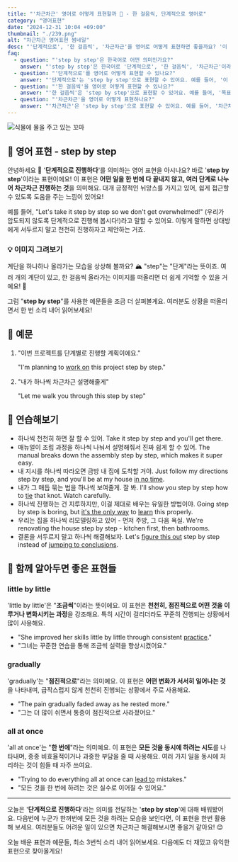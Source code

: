 ```yaml
---
title: "'차근차근' 영어로 어떻게 표현할까 👣 - 한 걸음씩, 단계적으로 영어로"
category: "영어표현"
date: "2024-12-31 10:04 +09:00"
thumbnail: "./239.png"
alt: "차근차근 영어표현 썸네일"
desc: "'단계적으로', '한 걸음씩', '차근차근'을 영어로 어떻게 표현하면 좋을까요? '이 프로젝트는 단계적으로 진행될 거야', '목표를 한 걸음씩 이룰 거야' 등을 영어로 표현하는 법을 배워봅시다. 다양한 예문을 통해서 연습하고 본인의 표현으로 만들어 보세요."
faq:
  - question: "'step by step'은 한국어로 어떤 의미인가요?"
    answer: "'step by step'은 한국어로 '단계적으로', '한 걸음씩', '차근차근'이라는 의미로 사용돼요."
  - question: "'단계적으로'를 영어로 어떻게 표현할 수 있나요?"
    answer: "'단계적으로'는 'step by step'으로 표현할 수 있어요. 예를 들어, '이 프로젝트는 단계적으로 진행될 거야'는 'This project will be carried out step by step'로 말할 수 있어요."
  - question: "'한 걸음씩'을 영어로 어떻게 표현할 수 있나요?"
    answer: "'한 걸음씩'은 'step by step'으로 표현할 수 있어요. 예를 들어, '목표를 한 걸음씩 이룰 거야'는 'I will achieve my goals step by step'로 말할 수 있어요."
  - question: "'차근차근'을 영어로 어떻게 표현하나요?"
    answer: "'차근차근'은 'step by step'으로 표현할 수 있어요. 예를 들어, '차근차근 공부해 나가야 해'는 'You need to study step by step'로 표현할 수 있어요."
---
```


![식물에 물을 주고 있는 꼬마](./239-1.jpg)

## 🌟 영어 표현 - step by step

안녕하세요 👋 '**단계적으로 진행하다**'를 의미하는 영어 표현을 아시나요? 바로 '**step by step**'이라는 표현이에요! 이 표현은 **어떤 일을 한 번에 다 끝내지 않고, 여러 단계로 나누어 차근차근 진행하는 것**을 의미해요. 대개 긍정적인 뉘앙스를 가지고 있어, 쉽게 접근할 수 있도록 도움을 주는 느낌이 있어요!

예를 들어, "Let's take it step by step so we don't get overwhelmed!" (우리가 압도되지 않도록 단계적으로 진행해 봅시다!)라고 말할 수 있어요. 이렇게 말하면 상대방에게 서두르지 말고 천천히 진행하자고 제안하는 거죠.

### 💡 이미지 그려보기

계단을 하나하나 올라가는 모습을 상상해 볼까요? 🏔️ "step"는 "단계"라는 뜻이죠. 여러 개의 계단이 있고, 한 걸음씩 올라가는 이미지를 떠올리면 더 쉽게 기억할 수 있을 거예요! 🌟

그럼 "**step by step**"를 사용한 예문들을 조금 더 살펴볼게요. 여러분도 상황을 떠올리면서 한 번 소리 내어 읽어보세요!

## 📖 예문

1. "이번 프로젝트를 단계별로 진행할 계획이에요."

   "I'm planning to [work on](/blog/in-english/370.work-on/) this project step by step."

2. "내가 하나씩 차근차근 설명해줄게"

   "Let me walk you through this step by step"

## 💬 연습해보기

<ul data-interactive-list>
  <li data-interactive-item>
    <span data-toggler>하나씩 천천히 하면 잘 할 수 있어.</span>
    <span data-answer>Take it step by step and you'll get there.</span>
  </li>
  <li data-interactive-item>
    <span data-toggler>매뉴얼이 조립 과정을 하나씩 나눠서 설명해줘서 진짜 쉽게 할 수 있어.</span>
    <span data-answer>The manual breaks down the assembly step by step, which makes it super easy.</span>
  </li>
  <li data-interactive-item>
    <span data-toggler>내 지시를 하나씩 따라오면 금방 내 집에 도착할 거야.</span>
    <span data-answer>Just follow my directions step by step, and you'll be at my house <a href="/blog/in-english/236.in-no-time/">in no time</a>.</span>
  </li>
  <li data-interactive-item>
    <span data-toggler>내가 그 매듭 묶는 법을 하나씩 보여줄게. 잘 봐.</span>
    <span data-answer>I'll show you step by step how to <a href="/blog/in-english/396.tie/">tie</a> that knot. Watch carefully.</span>
  </li>
  <li data-interactive-item>
    <span data-toggler>하나씩 진행하는 건 지루하지만, 이걸 제대로 배우는 유일한 방법이야.</span>
    <span data-answer>Going step by step is boring, but <a href="/blog/in-english/025.that-is-the-only-way/">it's the only way</a> to <a href="/blog/in-english/245.learn/">learn</a> this properly.</span>
  </li>
  <li data-interactive-item>
    <span data-toggler>우리는 집을 하나씩 리모델링하고 있어 - 먼저 주방, 그 다음 욕실.</span>
    <span data-answer>We're renovating the house step by step - kitchen first, then bathrooms.</span>
  </li>
  <li data-interactive-item>
    <span data-toggler>결론을 서두르지 말고 하나씩 해결해보자.</span>
    <span data-answer>Let's <a href="/blog/in-english/170.figure-out/">figure this out</a> step by step instead of <a href="/blog/in-english/203.jump-to-conclusions/">jumping to conclusions</a>.</span>
  </li>
</ul>

## 🤝 함께 알아두면 좋은 표현들

### little by little

'little by little'은 "**조금씩**"이라는 뜻이에요. 이 표현은 **천천히, 점진적으로 어떤 것을 이루거나 변화시키는 과정**을 강조해요. 특히 시간이 걸리더라도 꾸준히 진행되는 상황에서 많이 사용해요.

- "She improved her skills little by little through consistent <a href="/blog/in-english/247.practice/">practice</a>."
- "그녀는 꾸준한 연습을 통해 조금씩 실력을 향상시켰어요."

### gradually

'gradually'는 "**점진적으로**"라는 의미예요. 이 표현은 **어떤 변화가 서서히 일어나는 것**을 나타내며, 급작스럽지 않게 천천히 진행되는 상황에서 주로 사용해요.

- "The pain gradually faded away as he rested more."
- "그는 더 많이 쉬면서 통증이 점진적으로 사라졌어요."

### all at once

'all at once'는 "**한 번에**"라는 의미예요. 이 표현은 **모든 것을 동시에 하려는 시도**를 나타내며, 종종 비효율적이거나 과중한 부담을 줄 때 사용해요. 여러 가지 일을 동시에 처리하는 것이 힘들 때 자주 쓰여요.

- "Trying to do everything all at once can [lead to](/blog/vocab-1/004.lead-to/) mistakes."
- "모든 것을 한 번에 하려는 것은 실수로 이어질 수 있어요."

---

오늘은 '**단계적으로 진행하다**'라는 의미를 전달하는 '**step by step**'에 대해 배워봤어요. 다음번에 누군가 한꺼번에 모든 것을 하려는 모습을 보인다면, 이 표현을 한번 활용해 보세요. 여러분들도 어려운 일이 있으면 차근차근 해결해보시면 좋을거 같아요! 😊

오늘 배운 표현과 예문들, 최소 3번씩 소리 내어 읽어보세요. 다음에도 더 재밌고 유익한 표현으로 찾아올게요!
